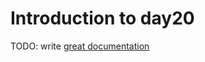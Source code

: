 # Introduction to day20

TODO: write [great documentation](http://jacobian.org/writing/what-to-write/)
